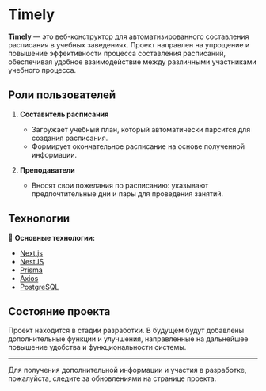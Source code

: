 # Timely

**Timely** — это веб-конструктор для автоматизированного составления расписания в учебных заведениях. Проект направлен на упрощение и повышение эффективности процесса составления расписаний, обеспечивая удобное взаимодействие между различными участниками учебного процесса.

## Роли пользователей

1. **Составитель расписания**  
   - Загружает учебный план, который автоматически парсится для создания расписания.
   - Формирует окончательное расписание на основе полученной информации.

2. **Преподаватели**  
   - Вносят свои пожелания по расписанию: указывают предпочтительные дни и пары для проведения занятий.

## Технологии

🔧 **Основные технологии:**
- [Next.js](https://nextjs.org/)
- [NestJS](https://nestjs.com/)
- [Prisma](https://www.prisma.io/)
- [Axios](https://axios-http.com/)
- [PostgreSQL](https://www.postgresql.org/)

## Состояние проекта

Проект находится в стадии разработки. В будущем будут добавлены дополнительные функции и улучшения, направленные на дальнейшее повышение удобства и функциональности системы.

---

Для получения дополнительной информации и участия в разработке, пожалуйста, следите за обновлениями на странице проекта.
